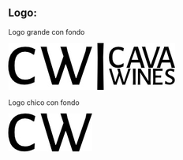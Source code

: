 ## Logo:

Logo grande con fondo

![Logo blanco y negro ](/design/logo/CAVA-WINES-LOGO-GRANDE-BN-FONDO-BLANCO.jpg)

Logo chico con fondo

![Logo chico blanco y negro ](/design/logo/CAVA-WINES-LOGO-CHICO-BN-FONDO-BLANCO.jpg)
